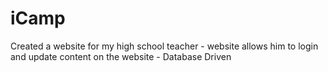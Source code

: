 # iCamp
Created a website for my high school teacher - website allows him to login and update content on the website - Database Driven
